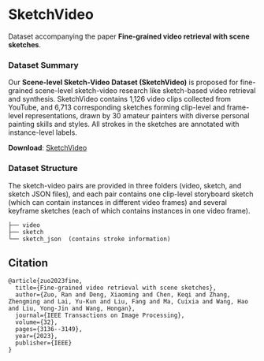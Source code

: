# SketchVideo
Dataset accompanying the paper **Fine-grained video retrieval with scene sketches**.

### Dataset Summary

Our **Scene-level Sketch-Video Dataset (SketchVideo)** is proposed for fine-grained scene-level sketch-video research like sketch-based video retrieval and synthesis. SketchVideo contains 1,126 video clips collected from YouTube, and 6,713 corresponding sketches forming clip-level and frame-level representations, drawn by 30 amateur painters with diverse personal painting skills and styles. All strokes in the sketches are annotated with instance-level labels. 

**Download**: [SketchVideo]()

### Dataset Structure
The sketch-video pairs are provided in three folders (video, sketch, and sketch JSON files), and each pair contains one clip-level storyboard sketch (which can contain instances in different video frames) and several keyframe sketches (each of which contains instances in one video frame).
```
├── video
├── sketch		          
└── sketch_json  (contains stroke information)
```

## Citation

```
@article{zuo2023fine,
  title={Fine-grained video retrieval with scene sketches},
  author={Zuo, Ran and Deng, Xiaoming and Chen, Keqi and Zhang, Zhengming and Lai, Yu-Kun and Liu, Fang and Ma, Cuixia and Wang, Hao and Liu, Yong-Jin and Wang, Hongan},
  journal={IEEE Transactions on Image Processing},
  volume={32},
  pages={3136--3149},
  year={2023},
  publisher={IEEE}
}
